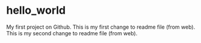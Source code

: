 # hello_world
My first project on Github.
This is my first change to readme file (from web).
This is my second change to readme file (from web).
